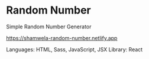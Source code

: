 # Random Number

Simple Random Number Generator

https://shamwela-random-number.netlify.app

Languages: HTML, Sass, JavaScript, JSX
Library: React
